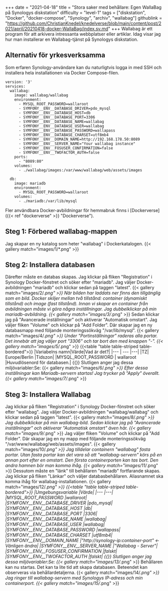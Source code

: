 +++
date = "2021-04-18"
title = "Stora saker med behållare: Egen WallaBag på Synologys diskstation"
difficulty = "level-1"
tags = ["diskstation", "Docker", "docker-compose", "Synology", "archiv", "wallabag"]
githublink = "https://github.com/ChristianKnedel/knedelverse/blob/main/content/post/2021/april/20210418-docker-WallaBag/index.sv.md"
+++
Wallabag är ett program för att arkivera intressanta webbplatser eller artiklar. Idag visar jag hur man installerar en Wallabag-tjänst på Synologys diskstation.
## Alternativ för yrkesverksamma
Som erfaren Synology-användare kan du naturligtvis logga in med SSH och installera hela installationen via Docker Compose-filen.
```
version: '3'
services:
  wallabag:
    image: wallabag/wallabag
    environment:
      - MYSQL_ROOT_PASSWORD=wallaroot
      - SYMFONY__ENV__DATABASE_DRIVER=pdo_mysql
      - SYMFONY__ENV__DATABASE_HOST=db
      - SYMFONY__ENV__DATABASE_PORT=3306
      - SYMFONY__ENV__DATABASE_NAME=wallabag
      - SYMFONY__ENV__DATABASE_USER=wallabag
      - SYMFONY__ENV__DATABASE_PASSWORD=wallapass
      - SYMFONY__ENV__DATABASE_CHARSET=utf8mb4
      - SYMFONY__ENV__DOMAIN_NAME=http://192.168.178.50:8089
      - SYMFONY__ENV__SERVER_NAME="Your wallabag instance"
      - SYMFONY__ENV__FOSUSER_CONFIRMATION=false
      - SYMFONY__ENV__TWOFACTOR_AUTH=false
    ports:
      - "8089:80"
    volumes:
      - ./wallabag/images:/var/www/wallabag/web/assets/images

  db:
    image: mariadb
    environment:
      - MYSQL_ROOT_PASSWORD=wallaroot
    volumes:
      - ./mariadb:/var/lib/mysql

```
Fler användbara Docker-avbildningar för hemmabruk finns i [Dockerverse]({{< ref "dockerverse" >}} "Dockerverse").
## Steg 1: Förbered wallabag-mappen
Jag skapar en ny katalog som heter "wallabag" i Dockerkatalogen.
{{< gallery match="images/1/*.png" >}}

## Steg 2: Installera databasen
Därefter måste en databas skapas. Jag klickar på fliken "Registration" i Synology Docker-fönstret och söker efter "mariadb". Jag väljer Docker-avbildningen "mariadb" och klickar sedan på taggen "latest".
{{< gallery match="images/2/*.png" >}}
När bilden har laddats ner finns den tillgänglig som en bild. Docker skiljer mellan två tillstånd: container (dynamiskt tillstånd) och image (fast tillstånd). Innan vi skapar en container från avbildningen måste vi göra några inställningar. Jag dubbelklickar på min mariadb-avbildning.
{{< gallery match="images/3/*.png" >}}
Sedan klickar jag på "Avancerade inställningar" och aktiverar "Automatisk omstart". Jag väljer fliken "Volume" och klickar på "Add Folder". Där skapar jag en ny databasmapp med följande monteringssökväg "/var/lib/mysql".
{{< gallery match="images/4/*.png" >}}
Under "Portinställningar" raderas alla portar. Det innebär att jag väljer port "3306" och tar bort den med knappen "-".
{{< gallery match="images/5/*.png" >}}
{{<table "table table-striped table-bordered">}}
|Variabelns namn|Värde|Vad är det?|
|--- | --- |---|
|TZ| Europe/Berlin	|Tidszon|
|MYSQL_ROOT_PASSWORD	 | wallaroot |Huvudlösenord för databasen.|
{{</table>}}
Slutligen anger jag dessa miljövariabler:Se:
{{< gallery match="images/6/*.png" >}}
Efter dessa inställningar kan Mariadb-servern startas! Jag trycker på "Apply" överallt.
{{< gallery match="images/7/*.png" >}}

## Steg 3: Installera Wallabag
Jag klickar på fliken "Registration" i Synology Docker-fönstret och söker efter "wallabag". Jag väljer Docker-avbildningen "wallabag/wallabag" och klickar sedan på taggen "latest".
{{< gallery match="images/8/*.png" >}}
Jag dubbelklickar på min wallabag-bild. Sedan klickar jag på "Avancerade inställningar" och aktiverar "Automatisk omstart" även här.
{{< gallery match="images/9/*.png" >}}
Jag väljer fliken "Volume" och klickar på "Add Folder". Där skapar jag en ny mapp med följande monteringssökväg "/var/www/wallabag/web/assets/images".
{{< gallery match="images/10/*.png" >}}
Jag tilldelar containern "wallabag" fasta portar. Utan fasta portar kan det vara så att "wallabag-servern" körs på en annan port efter en omstart. Den första containerporten kan tas bort. Den andra hamnen bör man komma ihåg.
{{< gallery match="images/11/*.png" >}}
Dessutom måste en "länk" till behållaren "mariadb" fortfarande skapas. Jag klickar på fliken "Länkar" och väljer databasbehållaren. Aliasnamnet ska komma ihåg för wallabag-installationen.
{{< gallery match="images/12/*.png" >}}
{{<table "table table-striped table-bordered">}}
|Umgebungsvariable	|Värde|
|--- |---|
|MYSQL_ROOT_PASSWORD	|wallaroot|
|SYMFONY__ENV__DATABASE_DRIVER	|pdo_mysql|
|SYMFONY__ENV__DATABASE_HOST	|db|
|SYMFONY__ENV__DATABASE_PORT	|3306|
|SYMFONY__ENV__DATABASE_NAME	|wallabag|
|SYMFONY__ENV__DATABASE_USER	|wallabag|
|SYMFONY__ENV__DATABASE_PASSWORD	|wallapass|
|SYMFONY__ENV__DATABASE_CHARSET |utf8mb4|
|SYMFONY__ENV__DOMAIN_NAME	|"http://synology-ip:container-port" <- Vänligen ändra|
|SYMFONY__ENV__SERVER_NAME	|"Wallabag - Server"|
|SYMFONY__ENV__FOSUSER_CONFIRMATION	|falskt|
|SYMFONY__ENV__TWOFACTOR_AUTH	|falskt|
{{</table>}}
Slutligen anger jag dessa miljövariabler:Se:
{{< gallery match="images/13/*.png" >}}
Behållaren kan nu startas. Det kan ta lite tid att skapa databasen. Beteendet kan observeras via behållardetaljerna.
{{< gallery match="images/14/*.png" >}}
Jag ringer till wallabag-servern med Synologys IP-adress och min containerport.
{{< gallery match="images/15/*.png" >}}
